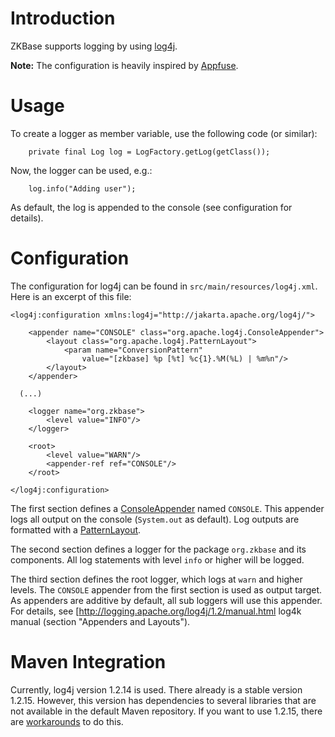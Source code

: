 # Introduction #

ZKBase supports logging by using [log4j](http://logging.apache.org/log4j/).

**Note:** The configuration is heavily inspired by [Appfuse](http://appfuse.org/display/APF/Home).

# Usage #

To create a logger as member variable, use the following code (or similar):
```
	private final Log log = LogFactory.getLog(getClass());
```

Now, the logger can be used, e.g.:
```
	log.info("Adding user");
```

As default, the log is appended to the console (see configuration for details).

# Configuration #

The configuration for log4j can be found in `src/main/resources/log4j.xml`. Here is an excerpt of this file:
```
<log4j:configuration xmlns:log4j="http://jakarta.apache.org/log4j/">

    <appender name="CONSOLE" class="org.apache.log4j.ConsoleAppender">
        <layout class="org.apache.log4j.PatternLayout">
            <param name="ConversionPattern"
                value="[zkbase] %p [%t] %c{1}.%M(%L) | %m%n"/>
        </layout>
    </appender>

  (...)

    <logger name="org.zkbase">
        <level value="INFO"/>
    </logger>

    <root>
        <level value="WARN"/>
        <appender-ref ref="CONSOLE"/>
    </root>

</log4j:configuration>
```
The first section defines a [ConsoleAppender](http://logging.apache.org/log4j/1.2/apidocs/org/apache/log4j/ConsoleAppender.html) named `CONSOLE`. This appender logs all output on the console (`System.out` as default). Log outputs are formatted with a [PatternLayout](http://logging.apache.org/log4j/1.2/apidocs/org/apache/log4j/PatternLayout.html).

The second section defines a logger for the package `org.zkbase` and its components. All log statements with level `info` or higher will be logged.

The third section defines the root logger, which logs at `warn` and higher levels. The `CONSOLE` appender from the first section is used as output target. As appenders are additive by default, all sub loggers will use this appender. For details, see [http://logging.apache.org/log4j/1.2/manual.html log4k manual (section "Appenders and Layouts").


# Maven Integration #

Currently, log4j version 1.2.14 is used. There already is a stable version 1.2.15. However, this version has dependencies to several libraries that are not available in the default Maven repository. If you want to use 1.2.15, there are [workarounds](http://onemanwenttomow.wordpress.com/2007/12/31/maven2-log4j-and-jmx-dependencies/) to do this.